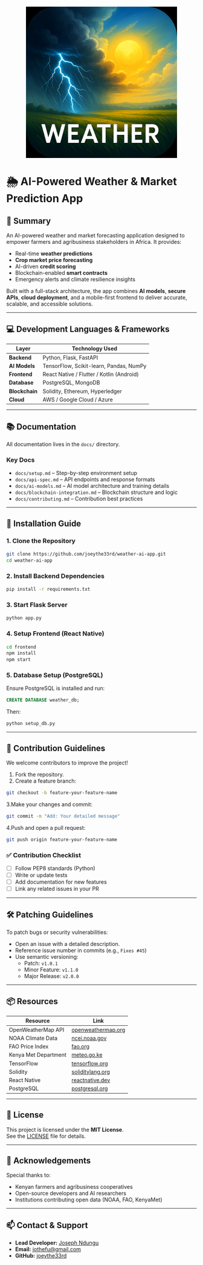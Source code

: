 <p align="center">
  <img src="Assets/ai-weather-app-logo.png" alt="AI Weather App" width="400">
</p>

# 🌦️ AI-Powered Weather & Market Prediction App

## 📘 Summary

An AI-powered weather and market forecasting application designed to empower farmers and agribusiness stakeholders in Africa. It provides:

- Real-time **weather predictions**
- **Crop market price forecasting**
- AI-driven **credit scoring**
- Blockchain-enabled **smart contracts**
- Emergency alerts and climate resilience insights

Built with a full-stack architecture, the app combines **AI models**, **secure APIs**, **cloud deployment**, and a mobile-first frontend to deliver accurate, scalable, and accessible solutions.

---

## 💻 Development Languages & Frameworks

| Layer        | Technology Used                          |
|--------------|-------------------------------------------|
| **Backend**  | Python, Flask, FastAPI                    |
| **AI Models**| TensorFlow, Scikit-learn, Pandas, NumPy   |
| **Frontend** | React Native / Flutter / Kotlin (Android)|
| **Database** | PostgreSQL, MongoDB                      |
| **Blockchain**| Solidity, Ethereum, Hyperledger          |
| **Cloud**    | AWS / Google Cloud / Azure               |

---

## 📚 Documentation

All documentation lives in the `docs/` directory.

### Key Docs

- `docs/setup.md` – Step-by-step environment setup
- `docs/api-spec.md` – API endpoints and response formats
- `docs/ai-models.md` – AI model architecture and training details
- `docs/blockchain-integration.md` – Blockchain structure and logic
- `docs/contributing.md` – Contribution best practices

---

## 🚀 Installation Guide

### 1. **Clone the Repository**

```bash
git clone https://github.com/joeythe33rd/weather-ai-app.git
cd weather-ai-app
```

### 2. **Install Backend Dependencies**

```bash
pip install -r requirements.txt
```

### 3. **Start Flask Server**

```bash
python app.py
```

### 4. **Setup Frontend (React Native)**

```bash
cd frontend
npm install
npm start
```

### 5. **Database Setup (PostgreSQL)**

Ensure PostgreSQL is installed and run:

```sql
CREATE DATABASE weather_db;
```

Then:

```bash
python setup_db.py
```

---

## 🤝 Contribution Guidelines

We welcome contributors to improve the project!

1. Fork the repository.
2. Create a feature branch:

```bash
git checkout -b feature-your-feature-name
```

3.Make your changes and commit:

```bash
git commit -m "Add: Your detailed message"
```

4.Push and open a pull request:

```bash
git push origin feature-your-feature-name
```

### ✅ Contribution Checklist

- [ ] Follow PEP8 standards (Python)
- [ ] Write or update tests
- [ ] Add documentation for new features
- [ ] Link any related issues in your PR

---

## 🛠️ Patching Guidelines

To patch bugs or security vulnerabilities:

- Open an issue with a detailed description.
- Reference issue number in commits (e.g., `Fixes #45`)
- Use semantic versioning:
  - Patch: `v1.0.1`
  - Minor Feature: `v1.1.0`
  - Major Release: `v2.0.0`

---

## 📦 Resources

| Resource              | Link                                                   |
|-----------------------|--------------------------------------------------------|
| OpenWeatherMap API    | [openweathermap.org](https://openweathermap.org/api)   |
| NOAA Climate Data     | [ncei.noaa.gov](https://www.ncei.noaa.gov/)            |
| FAO Price Index       | [fao.org](https://www.fao.org/worldfoodsituation/)     |
| Kenya Met Department  | [meteo.go.ke](https://www.meteo.go.ke/)                |
| TensorFlow            | [tensorflow.org](https://www.tensorflow.org/)          |
| Solidity              | [soliditylang.org](https://docs.soliditylang.org/)     |
| React Native          | [reactnative.dev](https://reactnative.dev/)            |
| PostgreSQL            | [postgresql.org](https://www.postgresql.org/)          |

---

## 📄 License

This project is licensed under the **MIT License**.  
See the [LICENSE](./LICENSE) file for details.

---

## 🙌 Acknowledgements

Special thanks to:

- Kenyan farmers and agribusiness cooperatives
- Open-source developers and AI researchers
- Institutions contributing open data (NOAA, FAO, KenyaMet)

---

## 📫 Contact & Support

- **Lead Developer:** [Joseph Ndungu](https://www.linkedin.com/in/joseph-ndungu-74431b135/)
- **Email:** [jothefu@gmail.com](mailto:jothefu@gmail.com)
- **GitHub:** [joeythe33rd](https://github.com/joeythe33rd)
